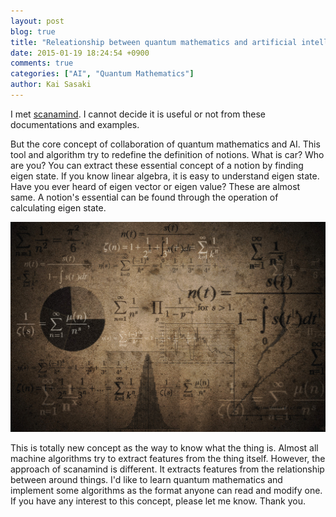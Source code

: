 ```yaml
---
layout: post
blog: true
title: "Releationship between quantum mathematics and artificial intelligence"
date: 2015-01-19 18:24:54 +0900
comments: true
categories: ["AI", "Quantum Mathematics"]
author: Kai Sasaki
---
```


I met [scanamind](http://www.scanamind.com/). I cannot decide it is useful or not from these documentations and examples.

<!-- more -->

But the core concept of collaboration of quantum mathematics and AI. This tool and algorithm try to redefine the definition of
notions. What is car? Who are you? You can extract these essential concept of a notion by finding eigen state. If you know
linear algebra, it is easy to understand eigen state. Have you ever heard of eigen vector or eigen value? These are almost same.
A notion's essential can be found through the operation of calculating eigen state.

![test](/images/posts/2015-01-19-scanamind/math.jpg)

This is totally new concept as the way to know what the thing is. Almost all machine algorithms try to extract features from the
thing itself. However, the approach of scanamind is different. It extracts features from the relationship between around things.
I'd like to learn quantum mathematics and implement some algorithms as the format anyone can read and modify one. If you have any
interest to this concept, please let me know. Thank you.
